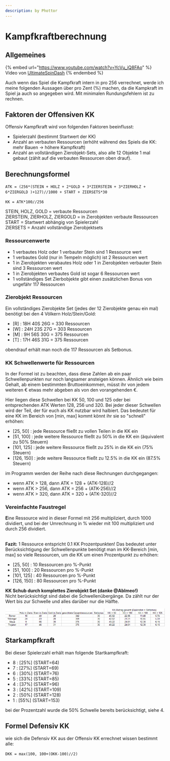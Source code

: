 ```yaml
---
description: by Phottor
---
```


# Kampfkraftberechnung

## Allgemeines

{% embed url="https://www.youtube.com/watch?v=YcVu_iQ8FAo" %}
Video von [UltimateSpinDash](https://www.youtube.com/channel/UCXRXmtOKDS3iX2QJDCffwLA)
{% endembed %}

Auch wenn das Spiel die Kampfkraft intern in pro 256 verrechnet, werde ich meine folgenden Aussagen über pro Zent (%) machen, da die Kampkraft im Spiel ja auch so angegeben wird. Mit minimalen Rundungsfehlern ist zu rechnen.&#x20;

## Faktoren der Offensiven KK

Offensiv Kampfkraft wird von folgenden Faktoren beeinflusst:&#x20;

* Spielerzahl (bestimmt Startwert der KK)
* Anzahl an verbauten Ressourcen (erhöht während des Spiels die KK: mehr Bauen -> höhere Kampfkraft)
* Anzahl an vollständigen Zierobjekt-Sets, also alle 12 Objekte 1 mal gebaut (zählt auf die verbauten Ressourcen oben drauf).&#x20;

## **Berechnungsformel**

`ATK = (256*(STEIN + HOLZ + 2*GOLD + 3*ZIERSTEIN + 3*ZIERHOLZ + 6*ZIERGOLD )+127)//1000 + START + ZIERSETS*30`

`KK = ATK*100//256`

STEIN, HOLZ, GOLD = verbaute Ressourcen\
ZIERSTEIN, ZIERHOLZ, ZIERGOLD = in Zierobjekten verbaute Ressourcen\
START = Startwert abhängig von Spielerzahl\
ZIERSETS = Anzahl vollständige Zierobjektsets

### **Ressourcenwerte**

* 1 verbautes Holz oder 1 verbauter Stein sind 1 Ressource wert
* 1 verbautes Gold (nur in Tempeln möglich) ist 2 Ressourcen wert
* 1 in Zierobjekten verabautes Holz oder 1 in Zierobjekten verbauter Stein sind 3 Ressourcen wert
* 1 in Zierobjekten verbautes Gold ist sogar 6 Ressourcen wert
* 1 vollständiges Set Zierbobjekte gibt einen zusätzlichen Bonus von ungefähr 117 Ressourcen

### **Zierobjekt Ressourcen**

Ein vollständiges Zierobjekte Set (jedes der 12 Zierobjekte genau ein mal) benötigt bei den 4 Völkern Holz/Stein/Gold:

* \[R] : 18H 40S 26G = 330 Ressourcen
* \[W] : 24H 23S 27G = 303 Ressourcen
* \[M] : 9H 56S 30G = 375 Ressourcen
* \[T] : 17H 46S 31G = 375 Ressourcen

obendrauf erhält man noch die 117 Ressourcen als Setbonus.

### KK Schwellenwerte für Ressourcen

In der Formel ist zu beachten, dass diese Zahlen ab ein paar Schwellenpunkten nur noch langsamer ansteigen können. Ähnlich wie beim Gehalt, ab einem bestimmten Bruttoeinkommen, müsst ihr von jedem weiteren € etwas mehr abgeben als von den vorangehenden €.&#x20;

Hier liegen diese Schwellen bei KK 50, 100 und 125 oder bei entsprechenden ATK Werten 128, 256 und 320. Bei jeder dieser Schwellen wird der Teil, der für euch als KK nutzbar wird halbiert. Das bedeutet für eine KK im Bereich von \[min, max] kommt könnt ihr sie so "schnell" erhöhen:

* \[25, 50] : jede Ressource fließt zu vollen Teilen in die KK ein
* \[51, 100] : jede weitere Ressource fließt zu 50% in die KK ein (äquivalent zu 50% Steuern)
* \[101, 125] : jede weitere Ressource fließt zu 25% in die KK ein (75% Steuern)
* \[126, 150] : jede weitere Ressource fließt zu 12.5% in die KK ein (87.5% Steuern)

im Programm werden der Reihe nach diese Rechnungen durchgegangen:

* wenn ATK > 128, dann ATK = 128 + (ATK-128)//2
* wenn ATK > 256, dann ATK = 256 + (ATK-256)//2
* wenn ATK > 320, dann ATK = 320 + (ATK-320)//2

### Vereinfachte Faustregel

**E**ine Ressource wird in dieser Formel mit 256 multipliziert, durch 1000 dividiert, und bei der Umrechnung in % wieder mit 100 multipliziert und durch 256 dividiert.&#x20;

\
**Fazit:** 1 Ressource entspricht 0.1 KK Prozentpunkten! Das bedeutet unter Berücksichtigung der Schwellenpunkte benötigt man im KK-Bereich \[min, max] so viele Ressourcen, um die KK um einen Prozentpunkt zu erhöhen:

* \[25, 50] : 10 Ressourcen pro %-Punkt
* \[51, 100] : 20 Ressourcen pro %-Punkt
* \[101, 125] : 40 Ressourcen pro %-Punkt
* \[126, 150] : 80 Ressourcen pro %-Punkt



**KK Schub durch komplettes Zierobjekt Set (danke @Ablmeo!)**\
Nicht berücksichtigt sind dabei die Schwellenübergänge. Da zählt nur der Wert bis zur Schwelle und alles darüber nur die Hälfte.

![](../.gitbook/assets/kk.png)

## Starkampfkraft

Bei dieser Spielerzahl erhält man folgende Startkampfkraft:&#x20;

* 8 : \[25%] (START=64)
* 7 : \[27%] (START=69)
* 6 : \[30%] (START=76)
* 5 : \[33%] (START=85)
* 4 : \[37%] (START=96)
* 3 : \[42%] (START=109)
* 2 : \[50%] (START=128)
* 1 : \[55%] (START=153)&#x20;

bei der Prozentzahl wurde die 50% Schwelle bereits berücksichtigt, siehe 4.

## Formel Defensiv KK

wie sich die Defensiv KK aus der Offensiv KK errechnet wissen bestimmt alle:

`DKK = max(100, 100+(OKK-100)//2)`
